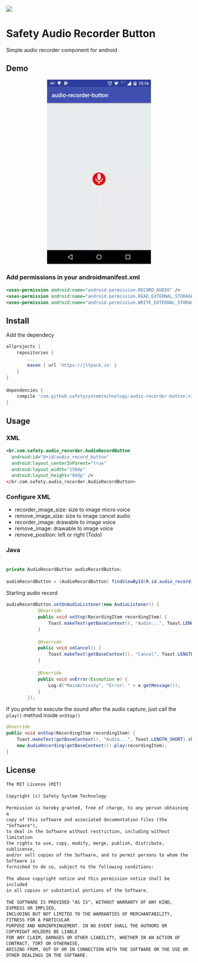 ![](https://jitpack.io/v/safetysystemtechnology/audio-recorder-button.svg)

# Safety Audio Recorder Button
Simple audio recorder component for android

## Demo
<p align="center">
  <img src="etc/audio-button.gif" height="500" alt="progress image view" />
</p>


### Add permissions in your androidmanifest.xml
```xml
<uses-permission android:name="android.permission.RECORD_AUDIO" />
<uses-permission android:name="android.permission.READ_EXTERNAL_STORAGE" />
<uses-permission android:name="android.permission.WRITE_EXTERNAL_STORAGE"/>
```

## Install
Add the dependecy

```gradle
allprojects {
    repositories {
        ...
        maven { url 'https://jitpack.io' }
    }
}

dependencies {
    compile 'com.github.safetysystemtechnology:audio-recorder-button:v1.2'
}

```
## Usage

### XML

```xml
<br.com.safety.audio_recorder.AudioRecordButton
  android:id="@+id/audio_record_button"
  android:layout_centerInParent="true"
  android:layout_width="150dp"
  android:layout_height="80dp" />
</br.com.safety.audio_recorder.AudioRecordButton>
```
### Configure XML

* recorder_image_size: size to image micro voice
* remove_image_size: size to image cancel audio
* recorder_image: drawable to image voice
* remove_image: drawable to image voice
* remove_position: left or right (Todo)

### Java

```java

private AudioRecordButton audioRecordButton;

audioRecordButton = (AudioRecordButton) findViewById(R.id.audio_record_button);
```

Starting audio record

```java
audioRecordButton.setOnAudioListener(new AudioListener() {
            @Override
            public void onStop(RecordingItem recordingItem) {
                Toast.makeText(getBaseContext(), "Audio...", Toast.LENGTH_SHORT).show();
            }

            @Override
            public void onCancel() {
                Toast.makeText(getBaseContext(), "Cancel", Toast.LENGTH_SHORT).show();
            }

            @Override
            public void onError(Exception e) {
                Log.d("MainActivity", "Error: " + e.getMessage());
            }
        });
```

If you prefer to execute the sound after the audio capture, just call the `play()` method inside `onStop()`

```java
@Override
public void onStop(RecordingItem recordingItem) {
    Toast.makeText(getBaseContext(), "Audio...", Toast.LENGTH_SHORT).show();
    new AudioRecording(getBaseContext()).play(recordingItem);
}
```

## License
    The MIT License (MIT)

    Copyright (c) Safety System Technology

    Permission is hereby granted, free of charge, to any person obtaining a
    copy of this software and associated documentation files (the "Software"),
    to deal in the Software without restriction, including without limitation
    the rights to use, copy, modify, merge, publish, distribute, sublicense,
    and/or sell copies of the Software, and to permit persons to whom the Software is
    furnished to do so, subject to the following conditions:

    The above copyright notice and this permission notice shall be included
    in all copies or substantial portions of the Software.

    THE SOFTWARE IS PROVIDED "AS IS", WITHOUT WARRANTY OF ANY KIND, EXPRESS OR IMPLIED,
    INCLUDING BUT NOT LIMITED TO THE WARRANTIES OF MERCHANTABILITY, FITNESS FOR A PARTICULAR
    PURPOSE AND NONINFRINGEMENT. IN NO EVENT SHALL THE AUTHORS OR COPYRIGHT HOLDERS BE LIABLE
    FOR ANY CLAIM, DAMAGES OR OTHER LIABILITY, WHETHER IN AN ACTION OF CONTRACT, TORT OR OTHERWISE,
    ARISING FROM, OUT OF OR IN CONNECTION WITH THE SOFTWARE OR THE USE OR OTHER DEALINGS IN THE SOFTWARE.
